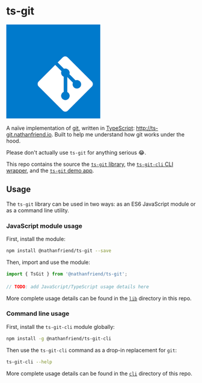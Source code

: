# ts-git

<img alt="ts-git logo" src="ts-git.png" width="250" height="250" />

A naïve implementation of [git](https://git-scm.com/), written in [TypeScript](https://www.typescriptlang.org/): http://ts-git.nathanfriend.io. Built to help me understand how git works under the hood.

Please don't actually use `ts-git` for anything serious :joy:.

This repo contains the source the [`ts-git` library](./lib), the [`ts-git-cli` CLI wrapper](./cli), and the [`ts-git` demo app](./demo-app).

## Usage

The `ts-git` library can be used in two ways: as an ES6 JavaScript module or as a command line utility.

### JavaScript module usage

First, install the module:

```bash
npm install @nathanfriend/ts-git --save
```

Then, import and use the module:

```ts
import { TsGit } from '@nathanfriend/ts-git';

// TODO: add JavaScript/TypeScript usage details here
```

More complete usage details can be found in the [`lib`](./lib) directory in this repo.

### Command line usage

First, install the `ts-git-cli` module globally:

```bash
npm install -g @nathanfriend/ts-git-cli
```

Then use the `ts-git-cli` command as a drop-in replacement for `git`:

```bash
ts-git-cli --help
```

More complete usage details can be found in the [`cli`](./cli) directory of this repo.
